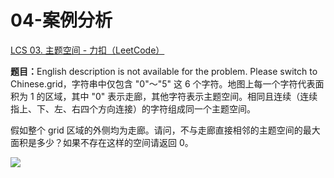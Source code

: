 # 04-案例分析

[LCS 03. 主题空间 - 力扣（LeetCode）](https://leetcode.cn/problems/YesdPw/)

<b>题目：</b>English description is not available for the problem. Please switch to Chinese.grid，字符串中仅包含 "0"～"5" 这 6 个字符。地图上每一个字符代表面积为 1 的区域，其中 "0" 表示走廊，其他字符表示主题空间。相同且连续（连续指上、下、左、右四个方向连接）的字符组成同一个主题空间。

假如整个 grid 区域的外侧均为走廊。请问，不与走廊直接相邻的主题空间的最大面积是多少？如果不存在这样的空间请返回 0。

<BarBottom bg-blue-9 text-white title="Algorithm Job 算法设计课程作业">
  <Item text-white text="ileostar/algorithm-job">
    <carbon:logo-github />
  </Item>
  <Item text-white text="algorithm-job.netlify.app">
    <img
      src="https://d33wubrfki0l68.cloudfront.net/273aa82ec83b3e4357492a201fb68048af1c3e6a/8f657/logo.svg"
      class="w-4"
     />
  </Item>
</BarBottom>
